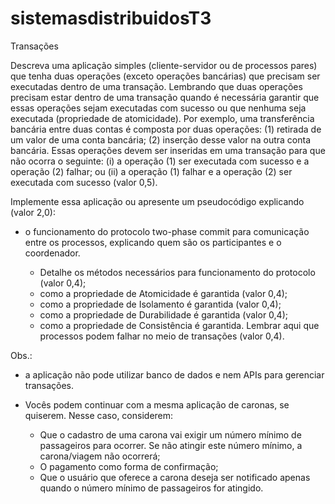 # sistemasdistribuidosT3

Transações

Descreva uma aplicação simples (cliente-servidor ou de processos pares) que tenha duas operações (exceto operações bancárias) que precisam ser executadas dentro de uma transação. Lembrando que duas operações precisam estar dentro de uma transação quando é necessária garantir que essas operações sejam executadas com sucesso ou que nenhuma seja executada (propriedade de atomicidade). Por exemplo, uma transferência bancária entre duas contas é composta por duas operações: (1) retirada de um valor de uma conta bancária; (2) inserção desse valor na outra conta bancária. Essas operações devem ser inseridas em uma transação para que não ocorra o seguinte: (i) a operação (1) ser executada com sucesso e a operação (2) falhar; ou (ii) a operação (1) falhar e a operação (2) ser executada com sucesso (valor 0,5).

Implemente essa aplicação ou apresente um pseudocódigo explicando (valor 2,0):

- o funcionamento do protocolo two-phase commit para comunicação entre os processos, explicando quem são os participantes e o coordenador.

  - Detalhe os métodos necessários para funcionamento do protocolo (valor 0,4);
  - como a propriedade de Atomicidade é garantida (valor 0,4);
  - como a propriedade de Isolamento é garantida (valor 0,4);
  - como a propriedade de Durabilidade é garantida (valor 0,4);
  - como a propriedade de Consistência é garantida. Lembrar aqui que processos podem falhar no meio de transações (valor 0,4).

Obs.:

- a aplicação não pode utilizar banco de dados e nem APIs para gerenciar transações.

- Vocês podem continuar com a mesma aplicação de caronas, se quiserem. Nesse caso, considerem:
  - Que o cadastro de uma carona vai exigir um número mínimo de passageiros para ocorrer. Se não atingir este número mínimo, a carona/viagem não ocorrerá;
  - O pagamento como forma de confirmação;
  - Que o usuário que oferece a carona deseja ser notificado apenas quando o número mínimo de passageiros for atingido.
 
